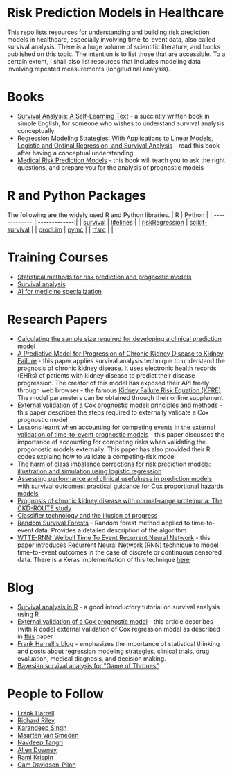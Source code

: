 # Risk Prediction Models in Healthcare
This repo lists resources for understanding and building risk prediction models in healthcare, especially involving time-to-event data, also called survival analysis. There is a huge volume of scientific literature, and books published on this topic. The intention is to list those that are accessible. To a certain extent, I shall also list resources that includes modeling data involving repeated measurements (longitudinal analysis).

# Books
* [Survival Analysis: A Self-Learning Text](https://www.amazon.com/Survival-Analysis-Self-Learning-Statistics-Biology/dp/1441966455) - a succintly written book in simple English, for someone who wishes to understand survival analysis conceptually
* [Regression Modeling Strategies: With Applications to Linear Models, Logistic and Ordinal Regression, and Survival Analysis](https://www.amazon.com/Regression-Modeling-Strategies-Applications-Statistics/dp/3319194240/ref=sr_1_1?keywords=regression+modeling+strategies&qid=1659000046&s=books&sprefix=regression+modeling+s%2Cstripbooks%2C329&sr=1-1) - read this book after having a conceptual understanding
* [Medical Risk Prediction Models](https://www.amazon.com/Medical-Risk-Prediction-Models-Biostatistics/dp/113838447X/ref=sr_1_2?crid=BJJIAHB3SDOD&keywords=medical+risk+prediction+models+with+ties+to+machine+learning&qid=1659005057&s=books&sprefix=medical+risk+prediction+models+with+ties+to+machine+learning%2Cstripbooks-intl-ship%2C313&sr=1-2) - this book will teach you to ask the right questions, and prepare you for the analysis of prognostic models

# R and Python Packages
The following are the widely used R and Python libraries.
| R        | Python           |
| ------------- |:-------------:|
| [survival](https://cran.r-project.org/web/packages/survival/index.html)     | [lifelines](https://lifelines.readthedocs.io/en/latest/) |
| [riskRegression](https://cran.r-project.org/web/packages/riskRegression/index.html)      | [scikit-survival](https://scikit-survival.readthedocs.io/en/stable/)      |
| [prodLim](https://cran.r-project.org/web/packages/prodlim/index.html) |  [pymc](https://www.pymc.io/welcome.html)     |
| [rfsrc](https://www.rdocumentation.org/packages/randomForestSRC/versions/3.1.0/topics/rfsrc) |   |

# Training Courses
* [Statistical methods for risk prediction and prognostic models](https://www.prognosisresearch.com/training-courses)
* [Survival analysis](https://www.statistics.com/courses/survival-analysis/)
* [AI for medicine specialization](https://www.deeplearning.ai/courses/ai-for-medicine-specialization/)

# Research Papers
* [Calculating the sample size required for developing a clinical prediction model](https://www.bmj.com/content/368/bmj.m441)
* [A Predictive Model for Progression of Chronic Kidney Disease to Kidney Failure](https://jamanetwork.com/journals/jama/fullarticle/897102) - this paper applies survival analysis technique to understand the prognosis of chronic kidney disease. It uses electronic health records (EHRs) of patients with kidney disease to predict their disease progression. The creator of this model has exposed their API freely through web browser - the famous [Kidney Failure Risk Equation (KFRE)](https://kidneyfailurerisk.com/). The model parameters can be obtained through their online supplement
* [External validation of a Cox prognostic model: principles and methods](https://bmcmedresmethodol.biomedcentral.com/articles/10.1186/1471-2288-13-33) - this paper describes the steps required to externally validate a Cox prognostic model
* [Lessons learnt when accounting for competing events in the external validation of time-to-event prognostic models](https://academic.oup.com/ije/article/51/2/615/6468864) - this paper discusses the importance of accounting for competing risks when validating the progonostic models externally. This paper has also provided their R codes explaing how to validate a competing-risk model
* [The harm of class imbalance corrections for risk prediction models: illustration and simulation using logistic regression](https://arxiv.org/ftp/arxiv/papers/2202/2202.09101.pdf)
* [Assessing performance and clinical usefulness in prediction models with survival outcomes: practical guidance for Cox proportional hazards models](https://www.medrxiv.org/content/10.1101/2022.03.17.22272411v1)
* [Prognosis of chronic kidney disease with normal-range proteinuria: The CKD-ROUTE study](https://www.ncbi.nlm.nih.gov/pmc/articles/PMC5771558/pdf/pone.0190493.pdf)
* [Classifier technology and the illusion of progress](https://projecteuclid.org/journals/statistical-science/volume-21/issue-1/Classifier-Technology-and-the-Illusion-of-Progress/10.1214/088342306000000060.full)
* [Random Survival Forests](https://projecteuclid.org/journals/annals-of-applied-statistics/volume-2/issue-3/Random-survival-forests/10.1214/08-AOAS169.full) - Random forest method applied to time-to-event data. Provides a detailed description of the algorithm
* [WTTE-RNN: Weibull Time To Event Recurrent Neural Network](https://publications.lib.chalmers.se/records/fulltext/253611/253611.pdf) - this paper introduces Recurrent Neural Network (RNN) technique to model time-to-event outcomes in the case of discrete or continuous censored data. There is a Keras implementation of this technique [here](https://github.com/daynebatten/keras-wtte-rnn)

# Blog
* [Survival analysis in R](https://www.emilyzabor.com/tutorials/survival_analysis_in_r_tutorial.html) - a good introductory tutorial on survival analysis using R
* [External validation of a Cox prognostic model](https://missingdatasolutions.rbind.io/2021/02/cox-external-validation/) - this article describes (with R code) external validation of Cox regression model as described in [this](https://bmcmedresmethodol.biomedcentral.com/articles/10.1186/1471-2288-13-33) paper
* [Frank Harrell's blog](https://www.fharrell.com/) - emphasizes the importance of statistical thinking and posts about regression modeling strategies, clinical trials, drug evaluation, medical diagnosis, and decision making.
* [Bayesian survival analysis for "Game of Thrones"](http://allendowney.blogspot.com/2015/03/bayesian-survival-analysis-for-game-of.html)

# People to Follow
* [Frank Harrell](https://twitter.com/f2harrell?ref_src=twsrc%5Egoogle%7Ctwcamp%5Eserp%7Ctwgr%5Eauthor)
* [Richard Riley](https://twitter.com/richard_d_riley?lang=en)
* [Karandeep Singh](https://twitter.com/kdpsinghlab?ref_src=twsrc%5Egoogle%7Ctwcamp%5Eserp%7Ctwgr%5Eauthor)
* [Maarten van Smeden](https://twitter.com/MaartenvSmeden?ref_src=twsrc%5Egoogle%7Ctwcamp%5Eserp%7Ctwgr%5Eauthor)
* [Navdeep Tangri](https://twitter.com/navtangri)
* [Allen Downey](https://twitter.com/AllenDowney)
* [Rami Krispin](https://twitter.com/Rami_Krispin?ref_src=twsrc%5Egoogle%7Ctwcamp%5Eserp%7Ctwgr%5Eauthor)
* [Cam Davidson-Pilon](https://twitter.com/cmrn_dp?lang=en)
